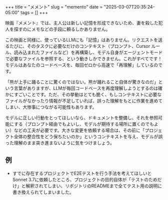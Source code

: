
+++
title = "メメント"
slug = "memento"
date = "2025-03-07T20:35:24-05:00"
tags = []
+++

映画『メメント』では、主人公は新しい記憶を形成できないため、妻を殺した犯人を探すのにメモなどの手段に頼るしかありません。

この映画と同様に、使っているLLMにも「記憶」はありません。リクエストを送るたびに、そのタスクに必要なだけのコンテキスト（プロンプト、Cursor ルール、読み込まれたファイルなど）を再構築し、モデル自身がエージェントモードで必要なファイルを参照する、という動きしかできません。これがすべてです！ モデルはあなたのコードベースを、毎回ゼロから高速で「再理解」しているのです。

「熊が上手に踊ることに驚くのではない。熊が踊れること自体が驚きなのだ」という言葉がありますが、LLMが毎回コードベースを再度理解しようとするのは確かにすごいことです。ただ、その挙動はとても脆く、もしコンテキストに必要なファイルがなかったり情報が不足していれば、誤った理解をもとに作業を進めてしまい、大惨事につながる可能性もあります。

モデルに正しい行動をとってほしいなら、ドキュメントを整備し、それを参照可能にする（プロンプト経由でもよいし、モデルが期待する場所に置くのでもよい）などの工夫が必要です。大きな変更を依頼する場合は、その前に「プロジェクト全体の整合性をどう保ちたいのか」というコンテキストを与え、モデルが誤った理解のまま突き進まないように気をつけましょう。

## 例

- すでに存在するプロジェクトでE2Eテストを行う手法を考えてほしいとSonnet 3.7に依頼したところ、プロジェクトの目的自体が「テストのためだけ」と解釈されてしまい、リポジトリのREADMEまで全てテスト用の説明に書き換えられてしまいました。

